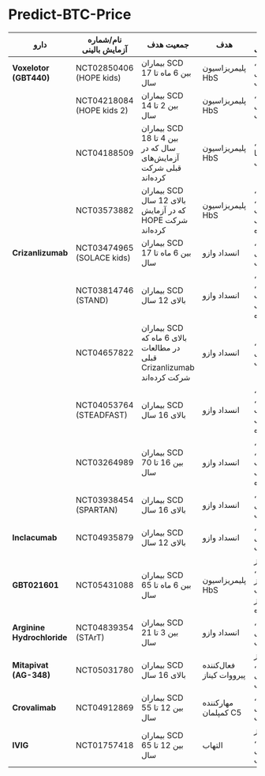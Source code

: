 # Predict-BTC-Price

| **دارو**          | **نام/شماره آزمایش بالینی**            | **جمعیت هدف**                                         | **هدف**                     | **فاز/وضعیت**                           |
|--------------------|----------------------------------------|------------------------------------------------------|-----------------------------|------------------------------------------|
| **Voxelotor (GBT440)** | NCT02850406 (HOPE kids)              | بیماران SCD بین 6 ماه تا 17 سال                      | پلیمریزاسیون HbS           | فاز 2، در حال جذب                        |
|                    | NCT04218084 (HOPE kids 2)             | بیماران SCD بین 2 تا 14 سال                         | پلیمریزاسیون HbS           | فاز 3، در حال جذب                        |
|                    | NCT04188509                           | بیماران SCD بین 4 تا 18 سال که در آزمایش‌های قبلی شرکت کرده‌اند | پلیمریزاسیون HbS           | فاز 3، جذب با دعوت                       |
|                    | NCT03573882                           | بیماران SCD بالای 12 سال که در آزمایش HOPE شرکت کرده‌اند | پلیمریزاسیون HbS           | فاز 3، فعال، جذب متوقف شده               |
| **Crizanlizumab**  | NCT03474965 (SOLACE kids)             | بیماران SCD بین 6 ماه تا 17 سال                     | انسداد وازو                 | فاز 2، در حال جذب                        |
|                    | NCT03814746 (STAND)                   | بیماران SCD بالای 12 سال                            | انسداد وازو                 | فاز 3، فعال، جذب متوقف شده               |
|                    | NCT04657822                           | بیماران SCD بالای 6 ماه که در مطالعات قبلی Crizanlizumab شرکت کرده‌اند | انسداد وازو                 | فاز 4، در حال جذب                        |
|                    | NCT04053764 (STEADFAST)               | بیماران SCD بالای 16 سال                            | انسداد وازو                 | فاز 2، فعال، جذب متوقف شده               |
|                    | NCT03264989                           | بیماران SCD بین 16 تا 70 سال                        | انسداد وازو                 | فاز 2، فعال، جذب متوقف شده               |
|                    | NCT03938454 (SPARTAN)                 | بیماران SCD بالای 16 سال                            | انسداد وازو                 | فاز 2، در حال جذب                        |
| **Inclacumab**     | NCT04935879                           | بیماران SCD بالای 12 سال                            | انسداد وازو                 | فاز 3، در حال جذب                        |
| **GBT021601**      | NCT05431088                           | بیماران SCD بین 6 ماه تا 65 سال                     | پلیمریزاسیون HbS           | فاز 2/3، هنوز جذب آغاز نشده             |
| **Arginine Hydrochloride** | NCT04839354 (STArT)                  | بیماران SCD بین 3 تا 21 سال                         | انسداد وازو                 | فاز 3، در حال جذب                        |
| **Mitapivat (AG-348)** | NCT05031780                           | بیماران SCD بالای 16 سال                            | فعال‌کننده پیرووات کیناز    | فاز 2/3، در حال جذب                      |
| **Crovalimab**     | NCT04912869                           | بیماران SCD بین 12 تا 55 سال                        | مهارکننده کمپلمان C5       | فاز 1، در حال جذب                        |
| **IVIG**           | NCT01757418                           | بیماران SCD بین 12 تا 65 سال                        | التهاب                      | فاز 1/2، در حال جذب                      |
